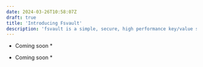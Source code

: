 ```yaml
---
date: 2024-03-26T10:58:07Z
draft: true
title: 'Introducing Fsvault'
description: 'fsvault is a simple, secure, high performance key/value store'
---
```


* Coming soon *

<!--more-->

* Coming soon *
